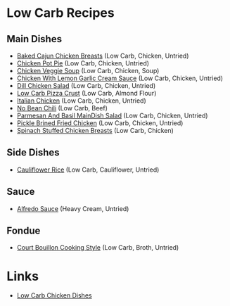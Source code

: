 # Low Carb Recipes

## Main Dishes
- [Baked Cajun Chicken Breasts](MainDish/BakedCajunChickenBreasts.md) (Low Carb, Chicken, Untried)
- [Chicken Pot Pie](MainDish/ChickenPotPie.md) (Low Carb, Chicken, Untried)
- [Chicken Veggie Soup](MainDish/ChickenVeggieSoup.md) (Low Carb, Chicken, Soup)
- [Chicken With Lemon Garlic Cream Sauce](MainDish/ChickenWithLemonGarlicCreamSauce.md) (Low Carb, Chicken, Untried)
- [Dill Chicken Salad](MainDish/DillChickenSalad.md) (Low Carb, Chicken, Untried)
- [Low Carb Pizza Crust](MainDish/LowCarbPizzaCrust.md) (Low Carb, Almond Flour)
- [Italian Chicken](MainDish/ItalianChicken.md) (Low Carb, Chicken, Untried)
- [No Bean Chili](MainDish/NoBeanChili.md) (Low Carb, Beef)
- [Parmesan And Basil MainDish Salad](MainDish/ParmesanAndBasilChickenSalad.md) (Low Carb, Chicken, Untried)
- [Pickle Brined Fried Chicken](MainDish/PickleBrinedFriedChicken.md) (Low Carb, Chicken, Untried)
- [Spinach Stuffed Chicken Breasts](MainDish/SpinachStuffedChickenBreasts.md) (Low Carb, Chicken)

## Side Dishes
- [Cauliflower Rice](SideDish/CauliflowerRice.md) (Low Carb, Cauliflower, Untried)

## Sauce
- [Alfredo Sauce](Sauce/AlfredoSauce.md) (Heavy Cream, Untried)

## Fondue
- [Court Bouillon Cooking Style](Fondue/CourtBouillonCookingStyle.md) (Low Carb, Broth, Untried)

# Links
- [Low Carb Chicken Dishes](https://www.ibreatheimhungry.com/65-best-low-carb-chicken-recipes/)